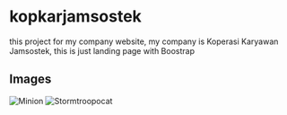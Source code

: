# kopkarjamsostek
this project for my company website, my company is Koperasi Karyawan Jamsostek, this is just landing page with Boostrap

## Images

![Minion](https://octodex.github.com/images/minion.png)
![Stormtroopocat](https://octodex.github.com/images/stormtroopocat.jpg "The Stormtroopocat")
